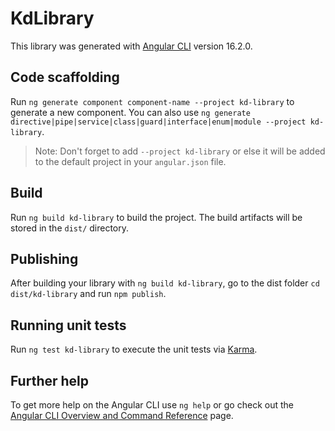 # KdLibrary

This library was generated with [Angular CLI](https://github.com/angular/angular-cli) version 16.2.0.

## Code scaffolding

Run `ng generate component component-name --project kd-library` to generate a new component. You can also use `ng generate directive|pipe|service|class|guard|interface|enum|module --project kd-library`.
> Note: Don't forget to add `--project kd-library` or else it will be added to the default project in your `angular.json` file. 

## Build

Run `ng build kd-library` to build the project. The build artifacts will be stored in the `dist/` directory.

## Publishing

After building your library with `ng build kd-library`, go to the dist folder `cd dist/kd-library` and run `npm publish`.

## Running unit tests

Run `ng test kd-library` to execute the unit tests via [Karma](https://karma-runner.github.io).

## Further help

To get more help on the Angular CLI use `ng help` or go check out the [Angular CLI Overview and Command Reference](https://angular.io/cli) page.

